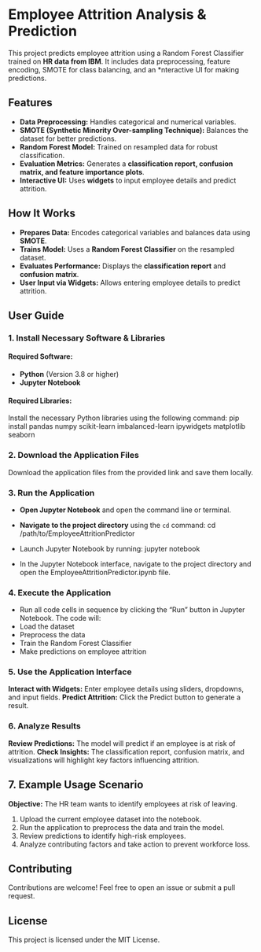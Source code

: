 # **Employee Attrition Analysis & Prediction**
This project predicts employee attrition using a Random Forest Classifier trained on **HR data from IBM**. It includes data preprocessing, feature encoding, SMOTE for class balancing, and an *nteractive UI for making predictions.

## **Features**
* **Data Preprocessing:** Handles categorical and numerical variables.
* **SMOTE (Synthetic Minority Over-sampling Technique):** Balances the dataset for better predictions.
* **Random Forest Model:** Trained on resampled data for robust classification.
* **Evaluation Metrics:** Generates a **classification report, confusion matrix, and feature importance plots**.
* **Interactive UI:** Uses **widgets** to input employee details and predict attrition.

## **How It Works**
* **Prepares Data:** Encodes categorical variables and balances data using **SMOTE**.
* **Trains Model:** Uses a **Random Forest Classifier** on the resampled dataset.
* **Evaluates Performance:** Displays the **classification report** and **confusion matrix**.
* **User Input via Widgets:** Allows entering employee details to predict attrition.

## **User Guide**

### **1. Install Necessary Software & Libraries**
#### **Required Software:**
* **Python** (Version 3.8 or higher)
* **Jupyter Notebook**

#### **Required Libraries:**
Install the necessary Python libraries using the following command:
pip install pandas numpy scikit-learn imbalanced-learn ipywidgets matplotlib seaborn

### **2. Download the Application Files**
Download the application files from the provided link and save them locally.

### **3. Run the Application**
* **Open Jupyter Notebook** and open the command line or terminal.
* **Navigate to the project directory** using the `cd` command:
cd /path/to/EmployeeAttritionPredictor
* Launch Jupyter Notebook by running:
jupyter notebook

* In the Jupyter Notebook interface, navigate to the project directory and open the EmployeeAttritionPredictor.ipynb file.

### 4. **Execute the Application**
* Run all code cells in sequence by clicking the “Run” button in Jupyter Notebook.
The code will:
* Load the dataset
* Preprocess the data
* Train the Random Forest Classifier
* Make predictions on employee attrition

### 5. **Use the Application Interface**
**Interact with Widgets:** Enter employee details using sliders, dropdowns, and input fields.
**Predict Attrition:** Click the Predict button to generate a result.

### 6. **Analyze Results**
**Review Predictions:** The model will predict if an employee is at risk of attrition.
**Check Insights:** The classification report, confusion matrix, and visualizations will highlight key factors influencing attrition.

## 7. **Example Usage Scenario**
**Objective:** The HR team wants to identify employees at risk of leaving.

1. Upload the current employee dataset into the notebook.
2. Run the application to preprocess the data and train the model.
3. Review predictions to identify high-risk employees.
4. Analyze contributing factors and take action to prevent workforce loss.

## **Contributing**
Contributions are welcome! Feel free to open an issue or submit a pull request.

## **License**
This project is licensed under the MIT License.
